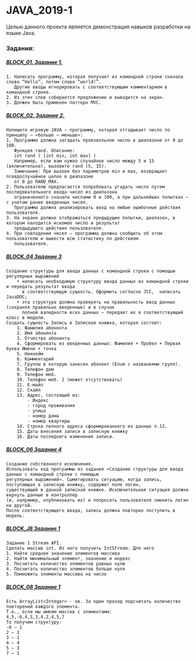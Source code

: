 # JAVA_2019-1
Целью данного проекта является демонстрация навыков разработки на языке Java.

### Задания:

##### [BLOCK_01. Задание 1.](https://github.com/AlSidorenko/JAVA_2019-1/tree/master/src/main/java/ua/block01/task01)
    1. Написать программу, которая получает из командной строки сначала слово “Hello”, потом слово “world!”. 
       Другие вводы игнорировать с соответствующим комментарием в командной строке. 
    2. Из этих слов собирается предложение и выводится на экран.
    3. Должен быть применен паттерн MVC.
    
##### [BLOCK_02. Задание 2.](https://github.com/AlSidorenko/JAVA_2019-1/tree/master/src/main/java/ua/block02/task02/game)
    Напишите игровую JAVA – программу, которая отгадывает число по принципу – «больше – меньше»:
    1. Программа должна загадать произвольное число в диапазоне от 0 до 100. 
       Функция rand. Описание:
       int rand ( [int min, int max] )
       Например, если вам нужно случайное число между 5 и 15 (включительно), вызовите rand (5, 15).
       Замечание: При вызове без параметров min и max, возвращает псевдослучайное целое в диапазоне 
       от 0 до RAND_MAX. 
    2. Пользователю предлагается попробовать угадать число путем последовательного ввода чисел из диапазона 
       ограниченного сначала числами 0 и 100, а при дальнейших попытках – с учетом ранее введенных чисел. 
       Программа должна анализировать ввод на любые ошибочные действия пользователя.
    3. На экране должно отображаться предыдущие попытки, диапазон, в котором находится искомое число и результат 
       предыдущего действия пользователя.
    4. При совпадении чисел – программа должна сообщить об этом пользователю и вывести всю статистику по действиям 
       пользователя.
       
##### [BLOCK_04 Задание 3]()
    Создание структуры для ввода данных с командной строки с помощью регулярных выражений 
        • написать необходимую структуру ввода данных из командной строки и передать результат ввода 
          в соответствующую сущность. Оформить согласно JCC,  написать JavaDOC;
        • эта структура должна проверять на правильность ввод данных (сохраняя правильно введенные) и в случае 
          полной валидности всех данных – передает их в соответствующий класс в модели.
    Создать сущность Запись в Записная книжка, которая состоит:
        1. Фамилия абонента 
        2. Имя абонента
        3. Отчество абонента
        4. Сформировать из введенных данных: Фамилия + Пробел + Первая буква Имени + точка
        5. Никнейм 
        6. Комментарий 
        7. Группы в которую занесен абонент (Enum с названиями групп).
        8. Телефон дом
        9. Телефон моб.
        10. Телефон моб. 2 (может отсутствовать)
        11. Е-майл
        12. Скайп
        13. Адрес, состоящий из:
            - Индекс
            - город проживания
            - улица
            - номер дома
            - номер квартиры
        14. Строка полного адреса сформированного из данных п.13.
        15. Даты внесения записи в записную книжку
        16. Даты последнего изменения записи.
        
##### [BLOCK_06 Задание 4]()
    Создание собственного исключения.
    Использовать код программы из задания «Создание структуры для ввода данных с командной строки с помощью 
    регулярных выражений». Сымитировать ситуацию, когда запись, поступающая в записную книжку, содержит поле логин,  
    существующий в данной записной книжке. Исключительная ситуация должна вернуть данные в контроллер 
    (и, например, опубликовать их) и попросить пользователя сменить логин на другой. 
    После соответствующего ввода, запись должна повторно поступить в модель.
    
##### [BLOCK_J8 Задание 1](https://github.com/AlSidorenko/JAVA_2019-1/tree/master/src/main/java/ua/blockj08/task05_stream)
    Задание 1 Stream API.
    Сделать массив int. Из него получить IntStream. Для него 
    1. Найти среднее значение элементов массива
    2. Найти минимальный элемент, значение и индекс
    3. Посчитать количество элементов равных нулю
    4. Посчитать количество элементов больше нуля
    5. Помножить элементы массива на число
    
##### [BLOCK_08 Задание 1](https://github.com/AlSidorenko/JAVA_2019-1/commit/e9a7ab871b239405fcaaec980d22e968935af19b)
    Есть ArrayList<Integer> - ов. За один проход подсчитать количество повторений каждого элемента.
    Т.е., если мы имеем массив с элементами:
    4,5,-6,4,5,3,4,2,4,5,7
    То получим структуру:
    -6 – 1
    2 – 1
    3 – 1
    4 – 4
    5 – 3
    7 – 1